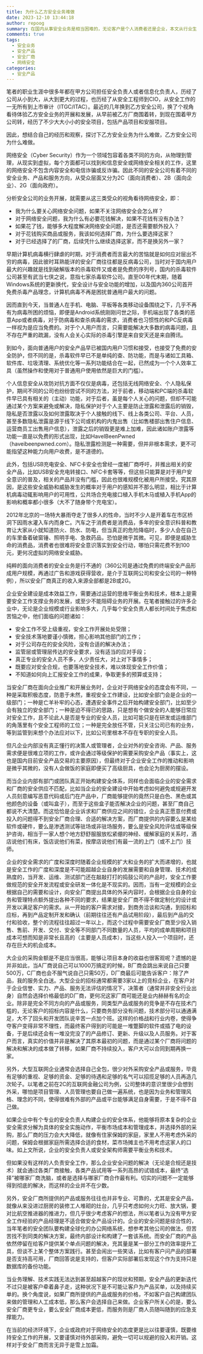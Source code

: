 ```yaml
---
title: 为什么乙方安全业务难做
date: 2023-12-10 13:44:18
author: repoog
summary: 在国内从事安全业务是相当困难的，无论客户是个人消费者还是企业，本文从行业生态和客户特点分析为什么乙方安全业务非常难做，以及如果要突破应当要做什么。
comments: true
tags:
  - 安全业务
  - 安全产品
  - 安全厂商
  - 网络安全
categories:
  - 安全产品
---
```


笔者的职业生涯中很多年都在甲方公司担任安全负责人或者信息化负责人，历经了公司从小到大，从大到更大的过程，也历经了从安全工程师到CIO，从安全工作的一无所有到上市审计（ITGC/ITAC）。最近的几年换到乙方安全公司，换了个视角看待体验乙方安全业务的开展和发展，从早前被乙方厂商围着转，到现在围着甲方公司转，经历了不少大大小小的安全项目，包括产品项目和安服项目。

因此，想结合自己的经历和观察，探讨下乙方安全业务为什么难做，乙方安全公司为什么难做。

网络安全（Cyber Security）作为一个领域包容着各类不同的方向，从物理到管理，从现实到虚拟，每个方面都可以找到和信息安全或网络安全相关的工作，这里的网络安全不包含内容安全和电信诈骗或反诈骗。因此不同的安全公司有着不同的安全业务、产品和服务方向，从受众层面又分为2C（面向消费者）、2B（面向企业）、2G（面向政府）。

分析安全公司的业务开展，就需要从这三类受众的视角看待网络安全，即：

* 我为什么要关心网络安全问题，如果不关注网络安全会怎么样？
* 对于网络安全问题，我为什么有必要花钱解决，如果不花钱有没有办法？
* 如果花了钱，能够多大程度解决网络安全问题，是否还需要额外投入？
* 对于花钱购买商品或服务，我该如何选择厂商，为什么要选择这家？
* 对于已经选择了的厂商，后续凭什么继续选择这家，而不是换另外一家？

早期计算机病毒横行肆虐的时期，对于消费者而言最大的苦恼就是如何应对层出不穷的病毒，因此彼时耳熟能详的安全厂商往往都是反病毒公司，当时对于国内用户最大的兴趣就是找到破解版本的杀毒软件又或者是免费的序列号，国内的杀毒软件公司甚至有武当七侠之说，意指七家杀毒软件公司。直至00年代末期，随着Windows系统的更新换代，安全设计与安全功能的增加，以及国内360公司首开免费杀毒产品理念，计算机病毒不再是困扰普通用户最大的问题。

因而直到今天，当普通人在手机、电脑、平板等各类移动设备围绕之下，几乎不再有为病毒所困的烦恼，即便是Android系统刚刚问世之际，手机端出现了各类的恶意App或者病毒，对于防病毒和查杀病毒的需求，消费者也习惯性的和PC反病毒一样视为是应当免费的。对于个人用户而言，只需要能解决大多数的病毒问题，且不存在严重的疏漏，没有人会关心实际的杀毒引擎是来自安天还是来自腾讯。

到如今，面向普通用户的安全产品早已被国内用户习惯和接受，也接受了免费的安全防护，但不同的是，杀毒软件早已不是单纯的查、防功能，而是与诸如工具箱、软件库、垃圾清理、系统优化等一系列功能结合在一起，已然成为一个个人效率工具（虽然操作和使用对于普通用户使用依然是巨大的门槛）。

个人信息安全从攻防对抗方面不仅仅是病毒，还包括无线网络安全、个人隐私保护，期间不同的公司也纷纷尝试不同的方法，对于前者，移动端和PC端的杀毒软件早已具有相关的（主动）功能，对于后者，虽是每个人关心的问题，但却不可能通过某个方案来避免或解决，隐私保护对于个人主要是防止泄露和泄露后的销毁，隐私是否泄露以及如何泄露取决于个人接触的线下、线上各类公司、平台、人员，甚至多数隐私泄露是源于线下公司或机构的内鬼出售（比如售楼部出售住户信息、运营商员工出售用户信息），泄露之后的销毁更是难上加难，因此诸如账户泄露等功能一直是以免费的形式出现，比如HaveIBeenPwned（haveibeenpwned.com）。隐私泄露检测是一种需要，但并非根本需求，更不可能指望这种能力向用户收费，是不道德的。

此外，包括USB充电安全、NFC卡安全也曾经一度被厂商呼吁，并推出相关的安全产品，比如USB安全充电转接口、NFC卡套等等，但这些只能算是对于用户安全意识的普及，相关的产品并没有门槛，因此也很难规模化被用户所接受。究其原因，是这些安全威胁和威胁发生的概率对于用户的感知并不那么明显，相比于计算机病毒动辄影响用户的可用性，公共场合充电接口植入手机木马或植入手机App的影响和概率都小很多（大不了随身带个充电宝）。

2012年北京的一场特大暴雨夺走了很多人的性命，当时不少人是开着车在市区桥洞下因雨水灌入车内而身亡。汽车之于消费者是消费品，多年的安全意识科普和教育让大家从小就知道防火、防水、防电，但当真正的危险降临时，多少人会在自己的车里备着破窗锤、照明手电、急救药品，恐怕是微乎其微。可见，即便是威胁生命的消费品，消费者也很难将安全意识落实到安全行动，哪怕只需花费不到100元，更何况虚拟的网络安全威胁。

纯粹的面向消费者的安全业务是行不通的（360公司是通过免费的终端安全产品形成用户规模，再通过广告和游戏获得营收，是介于互联网公司和安全公司的一种特例），所以安全厂商真正的收入来源全部都是2B或2G。

企业安全建设是成本效益工作，需要通过运营的思维平衡业务和技术，根本上是需要安全工作支撑业务的发展，或至少不能阻碍业务的开展。在笔者接触过的许多企业中，无论是企业规模或行业影响多大，几乎每个安全负责人都长时间处于焦虑和苦恼之中，他们面临的问题诸如：

* 安全工作不受上级重视，安全工作开展处处受限；
* 安全技术落地要谨小慎微，担心影响其他部门的工作；
* 对于公司存在的安全风险，没有合适的解决办法；
* 监管层或管理层传达的安全要求，没有适当的应对手段；
* 真正专业的安全人员不多，人少责任大，对上对下事情多；
* 既要应对安全合规，也要落地安全技术，难以体现安全工作价值；
* 不知道如何向上汇报安全工作的成果，争取更多的预算或支持；

当安全厂商在面向企业推广和开展业务时，企业对于网络安全的态度会有不同，一种是采取积极态度，防患于未然，重视安全工作建设，比如安全部门会是企业的一级部门；一种是亡羊补牢的心态，遭遇安全事件之后开始构建安全部门，比如至少会有独立的安全部门；一种是迫不得已的思路，只是想有个做安全的人能够日常应对安全工作，且不论此人是否是专业的安全人员，比如可能只是在研发或运维部门的角落里有个安全工程师的工位；一种是完全放任不管，只关注公司已有的业务，等到监管到来想个办法应对以下，比如公司里根本不存在专职的安全人员。

但凡企业内部没有真正懂行的决策人或管理者，企业对外的安全咨询、产品、服务需求便是很难立项的工作，或许会通过等级保护的需要采购安全产品（事实上，这也是国内目前安全产品交易的主要原因），但最终对于企业安全工作的推动和影响是微乎其微的，没有人会做饭的家庭即便买了高级厨具，也会沦为厨房的摆设。

而当企业内部有部门或团队真正开始构建安全体系，同样也会面临企业的安全需求和厂商的安全供应不匹配，比如当企业的安全建设中开始考虑如何避免或规避开发人员刻意编写恶意代码或后门在产品中，厂商能够提供的竟然只是白色、黑色或其他颜色的设备（或叫盒子），而至于这些盒子能否解决企业的问题，甚至厂商自己都说不大清楚。而这恰恰是企业诉求和厂商供应之间的错位，企业真正愿意付费或投入的问题得不到安全厂商合理、合适的解决方案，而厂商提供的内容要么是某给软件或硬件，要么是渗透测试等驻场或非驻场服务，要么是安全风险评估或等级保护咨询，相当于一家人想个地方舒舒服服放松紧绷的神经、缓解家庭的关系时，酒店说他们有床，饭店说他们有菜，按摩店说他们有最一流的上门（或不上门）技师。

企业的安全需求的广度和深度时随着企业规模的扩大和业务的扩大而递增的，也就是安全工作的广度和深度是不可能超越企业自身的发展需要和自身管理、技术的成熟度的，当开发、运维、测试部门还在敲敲打打的捣鼓公司的产品时，安全工作要做规范的安全开发流程或安全研发一体化是不现实的。因而，当有一定规模的企业根据自己的需要和设计，向安全厂商提出具体的外采内容时，会根据企业自身的业务和管理特点额外提出各种不同的要求，结果是安全厂商不得不做定制化的设计或开发以满足客户的需求。从一开始的客户需求对接，到商务洽谈和沟通，到招标和应标，再到产品定制开发和确认（前期往往还有产品试用阶段），最后到产品的交付和验收，整个的流程往往超过一年以上，而这个过程中需要安全厂商至少投入销售、售前、开发、交付、安全等不同部门不同数量的人员，平均的成单周期和项目成本可想而知是非常长且高的（主要是人员成本），当这些人投入一个项目时，还存在巨大的机会成本。

大企业的采购金额是不是应当很高，能够让项目本身的收益也很客观呢？遗憾的是并非如此，当A厂商说自己可以1000万搞定的时候，B厂商会跳出来说自己只要500万，C厂商也会不服气说自己只需50万，D厂商最后可能告诉客户：除了产品，我的服务全白送。大型企业的招标通常都需要3家以上的竞标企业，在客户对于企业信誉、实力、产品、服务无法评估的情况下，决策者（通常并非安全行业出身）自然会选择价格最低的D厂商，更何况这家厂商可能还是业内赫赫有名的企业。除非是完全不同方向的产品或服务，同类型产品或服务的竞争是不存在技术门槛的，无论客户的招标内容是什么，只要商务部分没有问题，技术部分可以通通满足，大不了回头和开发团队说辛苦一点加个班。这样的价格战和行业内卷，使得争夺客户变得非常不理性，而最终客户得到的可能是一堆蹩脚的软件或插了电的设备，于是后续还会有一堆没完没了的产品修订、更新、升级以及人员服务。对于客户而言，真实的价值并非是解决了其原本最初的问题，而是通过某个厂商将问题的解决和解决的成本做了转移，如果厂商不持续投入，客户大可以合同到期再换一家。

另外，大型互联网企业通常会选择自己全包，很少对外采购安全产品或服务，毕竟有足够的重视、足够的资金、足够的待遇和足够的名气可以招揽足够的人员再造几次轮子。以笔者之前在2C的互联网金融公司为例，公司整体的意识里很少会想到外采，哪怕是项目管理、人员管理也要自己做一遍系统，也是因为业务和管理风格、理念的不同，使得很难有外部的产品或平台能够满足自身需要，于是不得不自己做。

如果企业中有个专业的安全负责人构建企业的安全体系，他能够将原本复杂的企业安全需求分解为具体的安全实施动作，平衡市场成本和管理成本，并选择外部的采购，那么厂商的压力会大大降低，就像有住家保姆的家庭，家里人不用考虑外采的问题，保姆会根据家庭所需选择合适的食材，菜市场摊主也不用考虑这家人的口味。如上文所说，企业的安全负责人或安全架构师需要平衡业务和技术。

但如果没有这样的人负责安全工作，那么企业安全问题的解决（无论是合规还是技术）就会通过各类厂商接触，各类产品试用等一系列高昂的试错成本，最终“选择”被哪家厂商洗脑，或者是选择与哪家厂商合作最有利。切实的问题不一定能够得到彻底的解决，而这样的企业并不在少数。

另外，安全厂商所提供的产品或服务往往也并非专业、可靠的，尤其是安全产品，就像从来没进过厨房的装修工人堆砌的灶台，几乎只考虑如何火力旺、放大锅，要对比航空推进器的推进力，但几乎很少考虑客户的想法，所以笔者认为没有甲方安全工作经验的产品经理是不适合做安全产品设计的。企业的安全问题是综合性的，当年笔者的安全团队要构建全球化的办公网络系统，想参考其他公司的做法，但苦苦找不到同类的解决方案，最终内部设计和构建了一套该系统。而安全厂商的产品依然停留在给客户提供某个单点问题的解决，充其量是某一部分工作的效率提升工具，但谈不上某个整体方案践行。甚至会闹出一些笑话，比如有客户问产品的部署是否支持高可用，厂商回答说是支持的，但客户实际部署后发现这个作为支持只是数据库的备份功能。

当业务理解、技术实践无法达到甚至超越客户的现状和预期，安全产品的更新迭代不过只是被客户牵着鼻子走，这种状况下是不可能让客户为产品买单，以及持续买单的。换个角度说，如果厂商所提供的产品或服务的价格，不如客户自己构建团队来做的管理和人工成本低，那么客户会选择自己来做。企业客户所关心的是，要么安全厂商更专业，要么安全厂商成本更低，而服务则是厂商人员随叫随到的应急支撑能力。

在当前的经济环境下，企业或政府对于网络安全的态度更是比以往要谨慎，既要维持安全工作的开展，又要谨慎对待外部采购，避免一切可以规避的投入和开销。这样对于安全厂商而言无异于是雪上加霜。